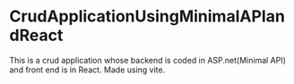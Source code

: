 # CrudApplicationUsingMinimalAPIandReact
This is a crud application whose backend is coded in ASP.net(Minimal API) and front end is in React.
Made using vite.
